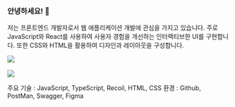 ### 안녕하세요! 👋

저는 프론트엔드 개발자로서 웹 애플리케이션 개발에 관심을 가지고 있습니다. 주로 JavaScript와 React를 사용하여 사용자 경험을 개선하는 인터랙티브한 UI를 구현합니다. 또한 CSS와 HTML을 활용하여 디자인과 레이아웃을 구성합니다.

<img src="https://github-readme-stats.vercel.app/api/top-langs/?username=wjyeop&layout=compact"><br><br>
<img src="https://github-readme-stats.vercel.app/api?username=wjyeop&show_icons=true">

주요 기술 : JavaScript, TypeScript, Recoil, HTML, CSS
환경 : Github, PostMan, Swagger, Figma
